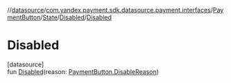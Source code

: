 //[datasource](../../../../../index.md)/[com.yandex.payment.sdk.datasource.payment.interfaces](../../../index.md)/[PaymentButton](../../index.md)/[State](../index.md)/[Disabled](index.md)/[Disabled](-disabled.md)

# Disabled

[datasource]\
fun [Disabled](-disabled.md)(reason: [PaymentButton.DisableReason](../../-disable-reason/index.md))
